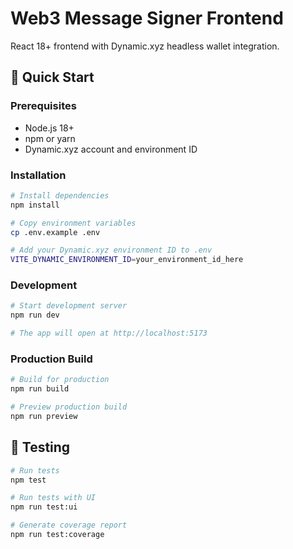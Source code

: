 # Web3 Message Signer Frontend

React 18+ frontend with Dynamic.xyz headless wallet integration.

## 🚀 Quick Start

### Prerequisites
- Node.js 18+
- npm or yarn
- Dynamic.xyz account and environment ID

### Installation

```bash
# Install dependencies
npm install

# Copy environment variables
cp .env.example .env

# Add your Dynamic.xyz environment ID to .env
VITE_DYNAMIC_ENVIRONMENT_ID=your_environment_id_here
```

### Development

```bash
# Start development server
npm run dev

# The app will open at http://localhost:5173
```

### Production Build

```bash
# Build for production
npm run build

# Preview production build
npm run preview
```

## 🧪 Testing

```bash
# Run tests
npm test

# Run tests with UI
npm run test:ui

# Generate coverage report
npm run test:coverage
```
